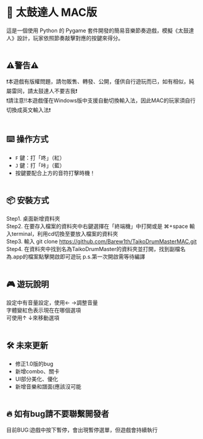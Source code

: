 # 🥁 太鼓達人 MAC版

這是一個使用 Python 的 Pygame 套件開發的簡易音樂節奏遊戲，模擬《太鼓達人》設計，玩家依照節奏敲擊對應的按鍵來得分。<br><br>

## ⚠️警告⚠️
❗本遊戲有版權問題，請勿販售、轉發、公開，僅供自行遊玩而已，如有相似，純屬雷同，請太鼓達人不要吉我❗<br>
❗請注意!!本遊戲僅在Windows版中支援自動切換輸入法，因此MAC的玩家須自行切換成英文輸入法❗<br><br>

## ⌨️ 操作方式

- `F` 鍵：打「咚」（紅）
- `J` 鍵：打「咔」（藍）
- 按鍵要配合上方的音符打擊時機！<br><br>

## 📦 安裝方式

Step1. 桌面新增資料夾<br>
Step2. 在要存入檔案的資料夾中右鍵選擇在「終端機」中打開或是 ⌘+space 輸入terminal，利用cd切換至要放入檔案的資料夾<br>
Step3. 輸入 git clone https://github.com/Barew1th/TaikoDrumMasterMAC.git<br>
Step4. 在資料夾中找到名為TaikoDrumMaster的資料夾並打開，找到副檔名為.app的檔案點擊開啟即可遊玩 p.s.第一次開啟需等待編譯<br><br>

## 🎮 遊玩說明

設定中有音量設定，使用← →調整音量<br>
字體變紅色表示現在在哪個選項<br>
可使用↑ ↓來移動選項<br><br>

## 🛠️ 未來更新
- 修正1.0版的bug<br>
- 新增combo、關卡<br>
- UI部分美化、優化<br>
- 新增音樂和譜面(應該沒可能<br><br>


## 🔥 如有bug請不要聯繫開發者<br>

目前BUG:遊戲中按下暫停，會出現暫停選單，但遊戲會持續執行


